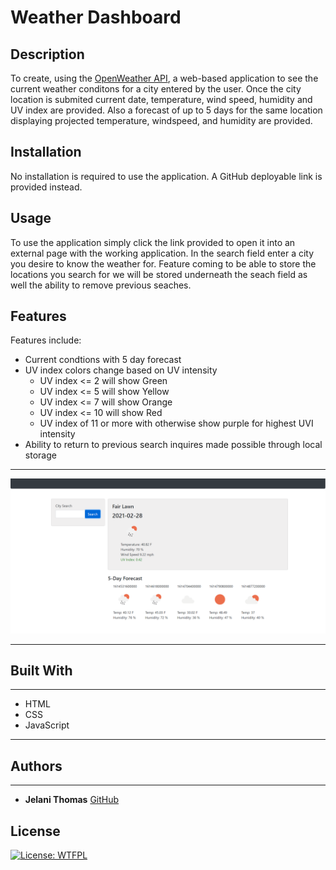 # Weather Dashboard

## Description

To create, using the [OpenWeather API](https://openweathermap.org/api), a web-based application to see the current weather conditons
for a city entered by the user. Once the city location is submited current date, temperature, wind speed, humidity and UV index are provided. Also a forecast of up to 5 days for the same location displaying projected temperature, windspeed, and humidity are provided.

## Installation

No installation is required to use the application. A GitHub deployable link is provided instead.

## Usage

To use the application simply click the link provided to open it into an external page with the working application.
In the search field enter a city you desire to know the weather for. Feature coming to be able to store the locations you search for we will be stored underneath the seach field as well the ability to remove previous seaches.

## Features

Features include:
- Current condtions with 5 day forecast
- UV index colors change based on UV intensity
    - UV index <= 2 will show Green
    - UV index <= 5 will show Yellow
    - UV index <= 7 will show Orange
    - UV index <= 10 will show Red
    - UV index of 11 or more with otherwise show purple for highest UVI intensity
- Ability to return to previous search inquires made possible through local storage


<hr>

![Dashboard-Preview](Assets\img\WeatherDash.png)

<hr>


## Built With

<hr>

- HTML
- CSS
- JavaScript

<hr>

## Authors

<hr>


* **Jelani Thomas** [GitHub](https://github.com/GeloneJT)
## License

[![License: WTFPL](https://img.shields.io/badge/License-WTFPL-brightgreen.svg)](http://www.wtfpl.net/about/)


